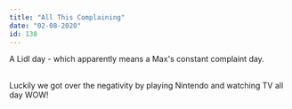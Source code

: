 ```yaml
---
title: "All This Complaining"
date: "02-08-2020"
id: 138
---
```

A Lidl day - which apparently means a Max's constant complaint day.<br><br>

Luckily we got over the negativity by playing Nintendo and watching TV all day WOW!
